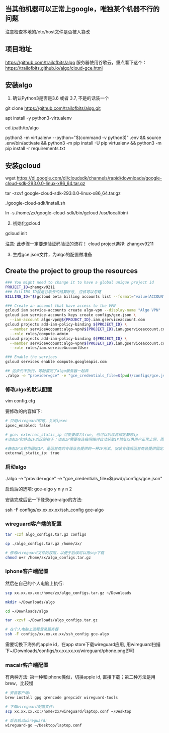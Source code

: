 
## 当其他机器可以正常上google，唯独某个机器不行的问题
注意检查本地的/etc/host文件是否被人篡改

## 项目地址
https://github.com/trailofbits/algo
服务器使用谷歌云，重点看下这个：https://trailofbits.github.io/algo/cloud-gce.html

## 安装algo

1. 确认Python3是否是3.6 或者 3.7, 不是的话装一个

git clone https://github.com/trailofbits/algo.git

apt install -y python3-virtualenv

cd /path/to/algo

python3 -m virtualenv --python="$(command -v python3)" .env &&
  source .env/bin/activate &&
  python3 -m pip install -U pip virtualenv &&
  python3 -m pip install -r requirements.txt



## 安装gcloud

wget https://dl.google.com/dl/cloudsdk/channels/rapid/downloads/google-cloud-sdk-293.0.0-linux-x86_64.tar.gz

tar -zxvf google-cloud-sdk-293.0.0-linux-x86_64.tar.gz
 
./google-cloud-sdk/install.sh

ln -s /home/zx/google-cloud-sdk/bin/gcloud /usr/local/bin/

2. 初始化gcloud

gcloud init

注意: 此步骤一定要走验证码验证的流程！
cloud project选择: zhangxv9211

3. 生成gce.json文件，为algo的配置做准备

## Create the project to group the resources
```bash
### You might need to change it to have a global unique project id
PROJECT_ID=zhangxv9211
### BiLLING_ID就是谷歌云的结算账号, 应该可以忽略
BILLING_ID="$(gcloud beta billing accounts list --format="value(ACCOUNT_ID)")"

### Create an account that have access to the VPN
gcloud iam service-accounts create algo-vpn --display-name "Algo VPN"
gcloud iam service-accounts keys create configs/gce.json \
  --iam-account algo-vpn@${PROJECT_ID}.iam.gserviceaccount.com
gcloud projects add-iam-policy-binding ${PROJECT_ID} \
  --member serviceAccount:algo-vpn@${PROJECT_ID}.iam.gserviceaccount.com \
  --role roles/compute.admin
gcloud projects add-iam-policy-binding ${PROJECT_ID} \
  --member serviceAccount:algo-vpn@${PROJECT_ID}.iam.gserviceaccount.com \
  --role roles/iam.serviceAccountUser

### Enable the services
gcloud services enable compute.googleapis.com

## 这步先不执行，等配置完了algo服务器一起弄
./algo -e "provider=gce" -e "gce_credentials_file=$(pwd)/configs/gce.json"

```
### 修改algo的默认配置
vim config.cfg

要修改的内容如下:
```bash
# 只用wireguard即可，关闭ipsec
ipsec_enabled: false

# gce: external_static_ip 可能要改为true, 也可以后续再绑定静态ip
#动态IP和静态IP的区别在于：动态IP需要在连接网络时自动获取IP地址以供用户正常上网，而静态IP是ISP在装机时分配给用户的IP地址，可以直接连接上网，不需要获取IP地址。

#静态IP又称为固定IP，是运营商的专线业务提供的一种IP形式，安装专线后运营商会提供固定IP及对应的子网掩码、网关，然后我们将固定IP的信息配置在本地连接里，这样我们电脑开机时就会少了获取IP的过程。其实固定IP大多数是用来做网站、运行各种服务的服务器
external_static_ip: true 
```

### 启动algo

./algo -e "provider=gce" -e "gce_credentials_file=$(pwd)/configs/gce.json"

启动后的选项: gce-algo y n y n 2

安装完成后记一下登录gce-algo的方法:

ssh -F configs/xx.xx.xx.xx/ssh_config gce-algo

### wireguard客户端的配置
```bash
tar -czf algo_configs.tar.gz configs

cp ./algo_configs.tar.gz /home/zx/

# 修改wireguard文件的权限，以便于后续可以用scp下载
chmod o+r /home/zx/algo_configs.tar.gz
```
### iphone客户端配置

然后在自己的个人电脑上执行:

```bash
scp xx.xx.xx.xx:/home/zx/algo_configs.tar.gz ~/Downloads

mkdir ~/Downloads/algo 

cd ~/Downloads/algo

tar -xzvf ~/Downloads/algo_configs.tar.gz

# 在个人电脑上远程登录服务器
ssh -F configs/xx.xx.xx.xx/ssh_config gce-algo
```

需要切换下海外的apple id，在app store下载wireguard应用, 用wireguard扫描下~/Downloads/configs/xx.xx.xx.xx/wireguard/phone.png即可

### macair客户端配置
有两种方法: 第一种和iphone类似，切换apple id, 直接下载；第二种方法是用brew，比较慢
```bash
# 安装客户端: 
brew install gpg qrencode grepcidr wireguard-tools

# 下载wireguard配置文件: 
scp xx.xx.xx.xx:/home/zx/wireguard/laptop.conf ~/Desktop

# 后台启动wireguard: 
wireguard-go ~/Desktop/laptop.conf
```
